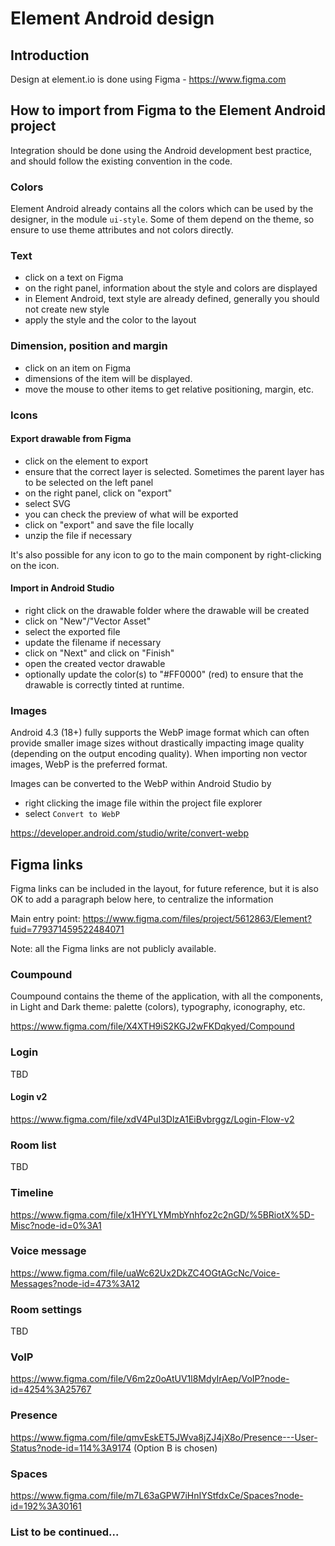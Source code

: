 # Element Android design

<!--- TOC -->
<!--- END -->

## Introduction

Design at element.io is done using Figma - https://www.figma.com

## How to import from Figma to the Element Android project

Integration should be done using the Android development best practice, and should follow the existing convention in the code.

### Colors

Element Android already contains all the colors which can be used by the designer, in the module `ui-style`.
Some of them depend on the theme, so ensure to use theme attributes and not colors directly.

### Text

 - click on a text on Figma
 - on the right panel, information about the style and colors are displayed
 - in Element Android, text style are already defined, generally you should not create new style
 - apply the style and the color to the layout

### Dimension, position and margin

 - click on an item on Figma
 - dimensions of the item will be displayed.
 - move the mouse to other items to get relative positioning, margin, etc.

### Icons

#### Export drawable from Figma

 - click on the element to export
 - ensure that the correct layer is selected. Sometimes the parent layer has to be selected on the left panel
 - on the right panel, click on "export"
 - select SVG
 - you can check the preview of what will be exported
 - click on "export" and save the file locally
 - unzip the file if necessary

It's also possible for any icon to go to the main component by right-clicking on the icon.

#### Import in Android Studio

 - right click on the drawable folder where the drawable will be created
 - click on "New"/"Vector Asset"
 - select the exported file
 - update the filename if necessary
 - click on "Next" and click on "Finish"
 - open the created vector drawable
 - optionally update the color(s) to "#FF0000" (red) to ensure that the drawable is correctly tinted at runtime.

### Images

Android 4.3 (18+) fully supports the WebP image format which can often provide smaller image sizes without drastically impacting image quality (depending on the output encoding quality).
When importing non vector images, WebP is the preferred format.

Images can be converted to the WebP within Android Studio by
 - right clicking the image file within the project file explorer
 - select `Convert to WebP`

https://developer.android.com/studio/write/convert-webp

## Figma links

Figma links can be included in the layout, for future reference, but it is also OK to add a paragraph below here, to centralize the information

Main entry point: https://www.figma.com/files/project/5612863/Element?fuid=779371459522484071

Note: all the Figma links are not publicly available.

### Coumpound

Coumpound contains the theme of the application, with all the components, in Light and Dark theme: palette (colors), typography, iconography, etc.

https://www.figma.com/file/X4XTH9iS2KGJ2wFKDqkyed/Compound

### Login

TBD

#### Login v2

https://www.figma.com/file/xdV4PuI3DlzA1EiBvbrggz/Login-Flow-v2

### Room list

TBD

### Timeline

https://www.figma.com/file/x1HYYLYMmbYnhfoz2c2nGD/%5BRiotX%5D-Misc?node-id=0%3A1

### Voice message

https://www.figma.com/file/uaWc62Ux2DkZC4OGtAGcNc/Voice-Messages?node-id=473%3A12

### Room settings

TBD

### VoIP

https://www.figma.com/file/V6m2z0oAtUV1l8MdyIrAep/VoIP?node-id=4254%3A25767

### Presence

https://www.figma.com/file/qmvEskET5JWva8jZJ4jX8o/Presence---User-Status?node-id=114%3A9174
(Option B is chosen)

### Spaces

https://www.figma.com/file/m7L63aGPW7iHnIYStfdxCe/Spaces?node-id=192%3A30161

### List to be continued...
